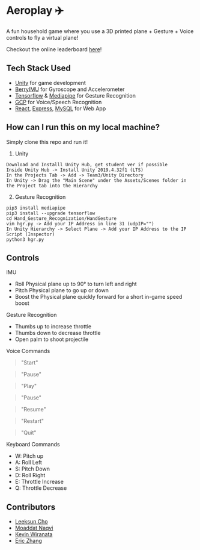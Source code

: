 # Aeroplay :airplane:
A fun household game where you use a 3D printed plane + Gesture + Voice controls to fly a virtual plane!

Checkout the online leaderboard [here](https://www.aeroplay.online/)! 

## Tech Stack Used
- [Unity](https://unity.com/products/unity-student) for game development
- [BerryIMU](https://ozzmaker.com/product/berryimu-accelerometer-gyroscope-magnetometer-barometricaltitude-sensor/) for Gyroscope and Accelerometer
- [Tensorflow](https://github.com/tensorflow/tensorflow) & [Mediapipe](https://github.com/google/mediapipe) for Gesture Recognition
- [GCP](https://cloud.google.com/speech-to-text) for Voice/Speech Recognition
- [React](https://reactjs.org/), [Express](https://expressjs.com/), [MySQL](https://www.mysql.com/) for Web App

## How can I run this on my local machine? 
Simply clone this repo and run it!

1. Unity
```
Download and Installl Unity Hub, get student ver if possible
Inside Unity Hub -> Install Unity 2019.4.32f1 (LTS)
In the Projects Tab -> Add -> Team3/Unity Directory
In Unity -> Drag the "Main Scene" under the Assets/Scenes folder in the Project tab into the Hierarchy
```

2. Gesture Recognition
```
pip3 install mediapipe 
pip3 install --upgrade tensorflow    
cd Hand_Gesture_Recognization/HandGesture 
vim hgr.py -> Add your IP Address in line 31 (udpIP="")
In Unity Hierarchy -> Select Plane -> Add your IP Address to the IP Script (Inspector)
python3 hgr.py 
```

## Controls
IMU
- Roll Physical plane up to 90° to turn left and right
- Pitch Physical plane to go up or down
- Boost the Physical plane quickly forward for a short in-game speed boost

Gesture Recognition
- Thumbs up to increase throttle
- Thumbs down to decrease throttle
- Open palm to shoot projectile

Voice Commands
> "Start"

> "Pause"

> "Play"

> "Pause"

> "Resume"

> "Restart"

> "Quit"

Keyboard Commands
- W: Pitch up
- A: Roll Left
- S: Pitch Down
- D: Roll Right 
- E: Throttle Increase
- Q: Throttle Decrease

## Contributors
- [Leeksun Cho]()
- [Moaddat Naqvi](https://github.com/mznaqvi)
- [Kevin Wiranata](https://github.com/kevinwiranata)
- [Eric Zhang](https://github.com/Ericzklm)
